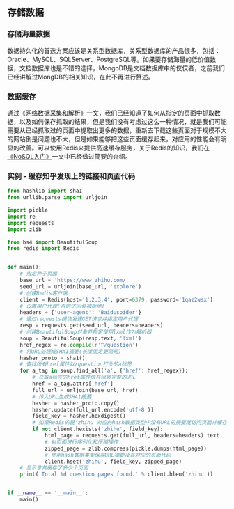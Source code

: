 ## 存储数据

### 存储海量数据

数据持久化的首选方案应该是关系型数据库，关系型数据库的产品很多，包括：Oracle、MySQL、SQLServer、PostgreSQL等。如果要存储海量的低价值数据，文档数据库也是不错的选择，MongoDB是文档数据库中的佼佼者，之前我们已经讲解过MongDB的相关知识，在此不再进行赘述。

### 数据缓存

通过[《网络数据采集和解析》](./02.数据采集和解析.md)一文，我们已经知道了如何从指定的页面中抓取数据，以及如何保存抓取的结果，但是我们没有考虑过这么一种情况，就是我们可能需要从已经抓取过的页面中提取出更多的数据，重新去下载这些页面对于规模不大的网站倒是问题也不大，但是如果能够把这些页面缓存起来，对应用的性能会有明显的改善。可以使用Redis来提供高速缓存服务，关于Redis的知识，我们在[《NoSQL入门》](../Day36-40/NoSQL入门.md)一文中已经做过简要的介绍。

### 实例 - 缓存知乎发现上的链接和页面代码

```Python
from hashlib import sha1
from urllib.parse import urljoin

import pickle
import re
import requests
import zlib

from bs4 import BeautifulSoup
from redis import Redis


def main():
    # 指定种子页面
    base_url = 'https://www.zhihu.com/'
    seed_url = urljoin(base_url, 'explore')
    # 创建Redis客户端
    client = Redis(host='1.2.3.4', port=6379, password='1qaz2wsx')
    # 设置用户代理(否则访问会被拒绝)
    headers = {'user-agent': 'Baiduspider'}
    # 通过requests模块发送GET请求并指定用户代理
    resp = requests.get(seed_url, headers=headers)
    # 创建BeautifulSoup对象并指定使用lxml作为解析器
    soup = BeautifulSoup(resp.text, 'lxml')
    href_regex = re.compile(r'^/question')
    # 将URL处理成SHA1摘要(长度固定更简短)
    hasher_proto = sha1()
    # 查找所有href属性以/question打头的a标签
    for a_tag in soup.find_all('a', {'href': href_regex}):
        # 获取a标签的href属性值并组装完整的URL
        href = a_tag.attrs['href']
        full_url = urljoin(base_url, href)
        # 传入URL生成SHA1摘要
        hasher = hasher_proto.copy()
        hasher.update(full_url.encode('utf-8'))
        field_key = hasher.hexdigest()
        # 如果Redis的键'zhihu'对应的hash数据类型中没有URL的摘要就访问页面并缓存
        if not client.hexists('zhihu', field_key):
            html_page = requests.get(full_url, headers=headers).text
            # 对页面进行序列化和压缩操作
            zipped_page = zlib.compress(pickle.dumps(html_page))
            # 使用hash数据类型保存URL摘要及其对应的页面代码
            client.hset('zhihu', field_key, zipped_page)
    # 显示总共缓存了多少个页面
    print('Total %d question pages found.' % client.hlen('zhihu'))


if __name__ == '__main__':
    main()
```




